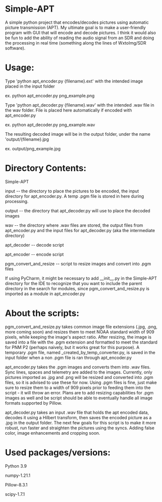 # Simple-APT 
A simple python project that encodes/decodes pictures using automatic picture transmission (APT). My ultimate goal is to make a user-friendly program with GUI that will encode and decode pictures. I think it would also be fun to add the ability of reading the audio signal from an SDR and doing the processing in real time (something along the lines of WxtoImg/SDR software).

# Usage:
Type 'python apt\_encoder.py {filename}.ext' with the intended image placed in the input folder

  ex. python apt\_encoder.py png\_example.png
 
Type 'python apt\_decoder.py {filename}.wav' with the intended .wav file in the wav folder. File is placed here automatically if encoded with apt\_encoder.py

  ex. python apt\_decoder.py png\_example.wav
  
The resulting decoded image will be in the output folder, under the name 'output/{filename}.jpg

  ex. output/png\_example.jpg

# Directory Contents:
Simple-APT

  input -- the directory to place the pictures to be encoded, the input directory for apt_encoder.py. A temp .pgm file is stored in here during processing.
  
  output -- the directory that apt_decoder.py will use to place the decoded images
  
  wav -- the directory where .wav files are stored, the output files from apt\_encoder.py and the input files for apt\_decoder.py (aka the intermediate directory)
  
  apt\_decoder -- decode script
  
  apt\_encoder -- encode script
  
  pgm\_convert\_and\_resize -- script to resize images and convert into .pgm files
  
  
If using PyCharm, it might be necessary to add \_\_init\_\_.py in the Simple-APT directory for the IDE to recognize that you want to include the parent directory in the search for modules, since pgm_convert_and_resize.py is imported as a module in apt_encoder.py

# About the scripts:

pgm\_convert\_and\_resize.py takes common image file extensions (.jpg, .png, more coming soon) and resizes them to meet NOAA standard width of 909 pixels, while keeping the image's aspect ratio. After resizing, the image is saved into a file with the .pgm extension and formatted to meet the standard for PNM P2 (perhaps naively, but it works great for this purpose). A temporary .pgm file, named \_created\_by\_temp\_converter.py, is saved in the input folder when a non .pgm file is ran through apt\_encoder.py

apt\_encoder.py takes the .pgm images and converts them into .wav files. Sync lines, spaces and telemetry are added to the images. Currently, only pictures imported as .jpg and .png will be resized and converted into .pgm files, so it is advised to use these for now. Using .pgm files is fine, just make sure to resize them to a width of 909 pixels prior to feeding them into the script - it will throw an error. Plans are to add resizing capabilities for .pgm images as well and be script should be able to eventually handle all image formats supported by Pillow.

apt\_decoder.py takes an input .wav file that holds the apt encoded data, decodes it using a Hilbert transform, then saves the encoded picture as a .jpg in the output folder. The next few goals for this script is to make it more robust, run faster and straighten the pictures using the syncs. Adding false color, image enhancements and cropping soon.


# Used packages/versions:
Python 3.9

numpy-1.21.1

Pillow-8.3.1

scipy-1.7.1
